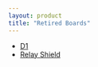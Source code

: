 ```yaml
---
layout: product
title: "Retired Boards"
---  
```


- [D1](./d1.html)
- [Relay Shield](./relay_shield.html)
